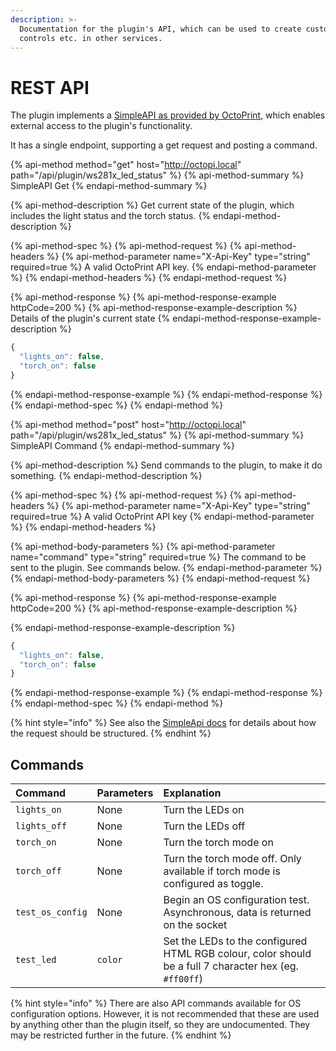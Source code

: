 ```yaml
---
description: >-
  Documentation for the plugin's API, which can be used to create custom
  controls etc. in other services.
---
```


# REST API

The plugin implements a [SimpleAPI as provided by OctoPrint](https://docs.octoprint.org/en/devel/plugins/mixins.html#simpleapiplugin), which enables external access to the plugin's functionality.

It has a single endpoint, supporting a get request and posting a command.

{% api-method method="get" host="http://octopi.local" path="/api/plugin/ws281x\_led\_status" %}
{% api-method-summary %}
SimpleAPI Get
{% endapi-method-summary %}

{% api-method-description %}
Get current state of the plugin, which includes the light status and the torch status.
{% endapi-method-description %}

{% api-method-spec %}
{% api-method-request %}
{% api-method-headers %}
{% api-method-parameter name="X-Api-Key" type="string" required=true %}
A valid OctoPrint API key.
{% endapi-method-parameter %}
{% endapi-method-headers %}
{% endapi-method-request %}

{% api-method-response %}
{% api-method-response-example httpCode=200 %}
{% api-method-response-example-description %}
Details of the plugin's current state
{% endapi-method-response-example-description %}

```javascript
{
  "lights_on": false,
  "torch_on": false
}
```
{% endapi-method-response-example %}
{% endapi-method-response %}
{% endapi-method-spec %}
{% endapi-method %}

{% api-method method="post" host="http://octopi.local" path="/api/plugin/ws281x\_led\_status" %}
{% api-method-summary %}
SimpleAPI Command
{% endapi-method-summary %}

{% api-method-description %}
Send commands to the plugin, to make it do something. 
{% endapi-method-description %}

{% api-method-spec %}
{% api-method-request %}
{% api-method-headers %}
{% api-method-parameter name="X-Api-Key" type="string" required=true %}
A valid OctoPrint API key
{% endapi-method-parameter %}
{% endapi-method-headers %}

{% api-method-body-parameters %}
{% api-method-parameter name="command" type="string" required=true %}
The command to be sent to the plugin. See commands below.
{% endapi-method-parameter %}
{% endapi-method-body-parameters %}
{% endapi-method-request %}

{% api-method-response %}
{% api-method-response-example httpCode=200 %}
{% api-method-response-example-description %}

{% endapi-method-response-example-description %}

```javascript
{
  "lights_on": false,
  "torch_on": false
}
```
{% endapi-method-response-example %}
{% endapi-method-response %}
{% endapi-method-spec %}
{% endapi-method %}

{% hint style="info" %}
See also the [SimpleApi docs](https://docs.octoprint.org/en/devel/plugins/mixins.html#octoprint.plugin.SimpleApiPlugin) for details about how the request should be structured.
{% endhint %}

## Commands

| Command | Parameters | Explanation |
| :--- | :--- | :--- |
| `lights_on` | None | Turn the LEDs on |
| `lights_off` | None | Turn the LEDs off |
| `torch_on` | None | Turn the torch mode on |
| `torch_off` | None | Turn the torch mode off. Only available if torch mode is configured as toggle. |
| `test_os_config` | None | Begin an OS configuration test. Asynchronous, data is returned on the socket |
| `test_led` | `color` | Set the LEDs to the configured HTML RGB colour, color should be a full 7 character hex \(eg. `#ff00ff`\) |

{% hint style="info" %}
There are also API commands available for OS configuration options. However, it is not recommended that these are used by anything other than the plugin itself, so they are undocumented. They may be restricted further in the future.
{% endhint %}


